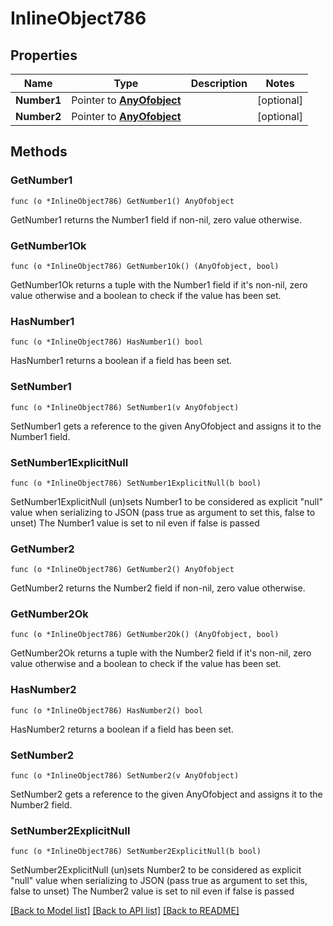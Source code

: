 # InlineObject786

## Properties

Name | Type | Description | Notes
------------ | ------------- | ------------- | -------------
**Number1** | Pointer to [**AnyOfobject**](anyOf&lt;object&gt;.md) |  | [optional] 
**Number2** | Pointer to [**AnyOfobject**](anyOf&lt;object&gt;.md) |  | [optional] 

## Methods

### GetNumber1

`func (o *InlineObject786) GetNumber1() AnyOfobject`

GetNumber1 returns the Number1 field if non-nil, zero value otherwise.

### GetNumber1Ok

`func (o *InlineObject786) GetNumber1Ok() (AnyOfobject, bool)`

GetNumber1Ok returns a tuple with the Number1 field if it's non-nil, zero value otherwise
and a boolean to check if the value has been set.

### HasNumber1

`func (o *InlineObject786) HasNumber1() bool`

HasNumber1 returns a boolean if a field has been set.

### SetNumber1

`func (o *InlineObject786) SetNumber1(v AnyOfobject)`

SetNumber1 gets a reference to the given AnyOfobject and assigns it to the Number1 field.

### SetNumber1ExplicitNull

`func (o *InlineObject786) SetNumber1ExplicitNull(b bool)`

SetNumber1ExplicitNull (un)sets Number1 to be considered as explicit "null" value
when serializing to JSON (pass true as argument to set this, false to unset)
The Number1 value is set to nil even if false is passed
### GetNumber2

`func (o *InlineObject786) GetNumber2() AnyOfobject`

GetNumber2 returns the Number2 field if non-nil, zero value otherwise.

### GetNumber2Ok

`func (o *InlineObject786) GetNumber2Ok() (AnyOfobject, bool)`

GetNumber2Ok returns a tuple with the Number2 field if it's non-nil, zero value otherwise
and a boolean to check if the value has been set.

### HasNumber2

`func (o *InlineObject786) HasNumber2() bool`

HasNumber2 returns a boolean if a field has been set.

### SetNumber2

`func (o *InlineObject786) SetNumber2(v AnyOfobject)`

SetNumber2 gets a reference to the given AnyOfobject and assigns it to the Number2 field.

### SetNumber2ExplicitNull

`func (o *InlineObject786) SetNumber2ExplicitNull(b bool)`

SetNumber2ExplicitNull (un)sets Number2 to be considered as explicit "null" value
when serializing to JSON (pass true as argument to set this, false to unset)
The Number2 value is set to nil even if false is passed

[[Back to Model list]](../README.md#documentation-for-models) [[Back to API list]](../README.md#documentation-for-api-endpoints) [[Back to README]](../README.md)


